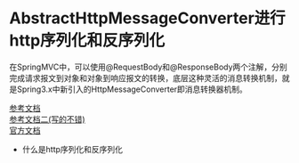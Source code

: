 # AbstractHttpMessageConverter进行http序列化和反序列化
在SpringMVC中，可以使用@RequestBody和@ResponseBody两个注解，分别完成请求报文到对象和对象到响应报文的转换，底层这种灵活的消息转换机制，就是Spring3.x中新引入的HttpMessageConverter即消息转换器机制。

[参考文档](https://www.cnblogs.com/page12/p/8166935.html)<br>
[参考文档二(写的不错)](https://my.oschina.net/lichhao/blog/172562)<br>
[官方文档](https://docs.spring.io/spring/docs/current/javadoc-api/org/springframework/http/converter/AbstractHttpMessageConverter.html#setSupportedMediaTypes-java.util.List-)

* 什么是http序列化和反序列化

